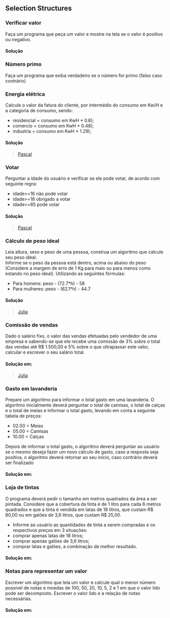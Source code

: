 ## Selection Structures 

###  Verificar valor 
Faça um programa que peça um valor e mostre na tela se o valor é positivo ou negativo.
#### Solução

### Número primo
Faça um programa que exiba verdadeiro se o número for primo (falso caso contrário)

### Energia elétrica
Calcule o valor da fatura do cliente, por intermédio do consumo em Kw/H e a categoria de consumo, sendo:
* residencial =  consumo em KwH * 0.6);
* comercio = consumo em KwH * 0.48);
* industria = consumo em KwH * 1.29);
#### Solução
> [Pascal](https://github.com/computersciencebr/algoritmo/tree/master/src/2-selection-structures/pascal/energia-eletrica.pas)

###  Votar
Perguntar a idade do usuário e verificar se ele pode votar, de acordo com seguinte regra:  
* idade>=16 não pode votar
* idade>=18 obrigado a votar 
* idade>=65 pode votar
#### Solução
> [Pascal](https://github.com/computersciencebr/algoritmo/tree/master/src/2-selection-structures/pascal/votar.pas)

### Cálculo de peso ideal
Leia altura, sexo e peso de uma pessoa, construa um algoritmo que calcule seu peso ideal.  
Informe se o peso da pessoa está dentro, acima ou abaixo do peso 
(Considere a margem de erro de 1 Kg para mais ou para menos como estando no peso ideal). 
Utilizando as seguintes fórmulas:
* Para homens: peso - (72.7*h) - 58
* Para mulheres: peso - (62.1*h) - 44.7
#### Solução
> [Julia](https://github.com/computersciencebr/algoritmo/tree/master/src/2-selection-structures/julia/peso-ideal.jl)

### Comissão de vendas
Dado o salário fixo, o valor das vendas efetuadas pelo vendedor de uma empresa e sabendo-se que ele recebe uma comissão de 3% sobre o total das vendas até R$ 1.500,00 e 5% sobre o que ultrapassar este valor, calcular e escrever o seu salário total.
#### Solução em:
 > [Julia](https://github.com/computersciencebr/algoritmo/tree/master/src/2-selection-structures/julia/comissao-venda.jl)  

### Gasto em lavanderia
Prepare um algoritmo para informar o total gasto em uma lavanderia. 
O algoritmo inicialmente deverá perguntar o total de camisas, o total de calças e o total de meias e informar o total gasto, levando em conta a seguinte tabela de preços:

* 02.00 = Meias 
* 05.00 = Camisas 
* 10.00 = Calças 

Depois de informar o total gasto, o algoritmo deverá perguntar ao usuário se o mesmo deseja fazer um novo cálculo de gasto, caso a resposta seja positiva, o algoritmo deverá retornar ao seu início, caso contrário deverá ser finalizado
#### Solução em:

### Loja de tintas
O programa deverá pedir o tamanho em metros quadrados da área a ser pintada. 
Considere que a cobertura da tinta é de 1 litro para cada 6 metros quadrados e que a tinta é vendida em latas de 18 litros, que custam R$ 80,00 ou em galões de 3,6 litros, que custam R$ 25,00.
* Informe ao usuário as quantidades de tinta a serem compradas e os respectivos preços em 3
situações:
* comprar apenas latas de 18 litros;
* comprar apenas galões de 3,6 litros;
* comprar latas e galões, a combinação de melhor resultado.
#### Solução em:

 ### Notas para representar um valor
Escrever um algoritmo que leia um valor e calcule qual o menor número possível de notas e
moedas de 100, 50, 20, 10, 5, 2 e 1 em que o valor lido pode ser decomposto. 
Escrever o valor lido e a relação de notas necessárias.
#### Solução em: